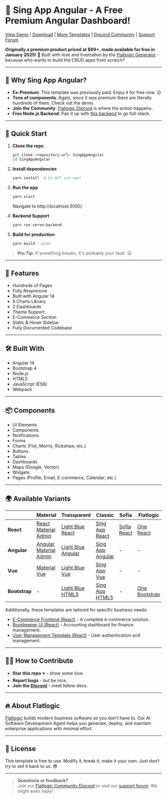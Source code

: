 # 🚀 Sing App Angular - A Free Premium Angular Dashboard!

[View Demo](https://flatlogic.com/templates/sing-app-angular/demo) | [Download](https://github.com/flatlogic/sing-app-angular/archive/refs/heads/master.zip) | [More Templates](https://flatlogic.com/templates) | [Discord Community](https://discord.gg/flatlogic-community) | [Support Forum](https://flatlogic.com/forum)

**Originally a premium product priced at $69+, made available for free in January 2025!** 🎉 Built with love and frustration by the [Flatlogic Generator](https://flatlogic.com/ai-software-development-agent) - because who wants to build the CRUD apps from scratch?

---

## 🎯 Why Sing App Angular?
- **Ex-Premium**: This template was previously paid. Enjoy it for free now. 😉
- **Tons of components**: Again, since it was premium there are literally hundreds of them. Check out the demo.
- **Join the Community**: [Flatlogic Discord](https://discord.gg/flatlogic-community) is where the action happens.
- **Free Node.js Backend**: Pair it up with [this backend](https://github.com/flatlogic/nodejs-backend) to go full-stack.

---

## 🚀 Quick Start

1. **Clone the repo**  
   ```bash
   git clone <repository-url> SingAppAngular
   cd SingAppAngular
   ```
2. **Install dependencies**  
   ```bash
   yarn install  # Do NOT use npm!
   ```
3. **Run the app**  
   ```bash
   yarn start
   ```
   Navigate to http://localhost:3000/.

4. **Backend Support**  
   ```bash
   yarn run serve:backend
   ```

5. **Build for production**  
   ```bash
   yarn build --prod
   ```

> **Pro Tip:** If something breaks, it's probably your fault. 😜

---

## 🧩 Features

- Hundreds of Pages
- Fully Responsive
- Built with Angular 14
- 8 Charts Library
- 2 Dashboards
- Theme Support
- E-Commerce Section
- Static & Hover Sidebar
- Fully Documented Codebase

---

## 🛠 Built With
- Angular 14
- Bootstrap 4
- Node.js
- HTML5
- JavaScript (ES6)
- Webpack

---

## 📦 Components
- UI Elements
- Components
- Notifications
- Forms
- Charts (Flot, Morris, Rickshaw, etc.)
- Buttons
- Tables
- Dashboards
- Maps (Google, Vector)
- Widgets
- Pages (Profile, Email, E-commerce, Calendar, etc.)

---

## 🌍 Available Variants

|               | **Material**                                              | **Transparent**                                         | **Classic**                                          | **Sofia**                                          | **Flatlogic**                                      |
|---------------|-----------------------------------------------------------|---------------------------------------------------------|-------------------------------------------------------|-----------------------------------------------------|----------------------------------------------------|
| **React**     | [React Material Admin](https://github.com/flatlogic/react-material-admin-full) | [Light Blue React](https://github.com/flatlogic/light-blue-react) | [Sing App React](https://github.com/flatlogic/sing-app-react) | [Sofia React](https://github.com/flatlogic/sofia-react) | [One React](https://github.com/flatlogic/one-react) |
| **Angular**   | [Angular Material Admin](https://github.com/flatlogic/angular-material-admin-full) | [Light Blue Angular](https://github.com/flatlogic/light-blue-angular) | [Sing App Angular](https://github.com/flatlogic/sing-app-angular) | - | - |
| **Vue**       | [Material Vue](https://github.com/flatlogic/material-vue-full) | [Light Blue Vue](https://github.com/flatlogic/light-blue-vue) | [Sing App Vue](https://github.com/flatlogic/sing-app-vue) | - | - |
| **Bootstrap** | - | [Light Blue HTML5](https://github.com/flatlogic/light-blue-html5) | [Sing App HTML5](https://github.com/flatlogic/sing-app-html5) | - | [One Bootstrap](https://github.com/flatlogic/one-bootstrap-template-full) |


Additionally, these templates are tailored for specific business needs:
- [E-Commerce Frontend (React)](https://github.com/flatlogic/ecommerce-frontend) - A complete e-commerce solution.
- [Bookkeeper UI (React)](https://github.com/flatlogic/bookkeeper-ui) - Accounting dashboard for finance management.
- [User Management Template (React)](https://github.com/flatlogic/user-management-template) - User authentication and management.

---

## 👨‍💻 How to Contribute
- **Star this repo ⭐** - show some love.
- **Report bugs** - but be nice.
- **Join the [Discord](<insert-discord-invite-link>)** - meet fellow devs.

---

## 🔥 About Flatlogic
[Flatlogic](https://flatlogic.com/ai-software-development-agent) builds modern business software so you don't have to. Our AI Software Development Agent helps you generate, deploy, and maintain enterprise applications with minimal effort.

---

## 📜 License
This template is free to use. Modify it, break it, make it your own. Just don’t try to sell it back to us. 😎

---

> **Questions or feedback?**  
> Join our [Flatlogic Community Discord](https://discord.gg/flatlogic-community) or visit our [support forum](https://flatlogic.com/forum). We might even reply!

